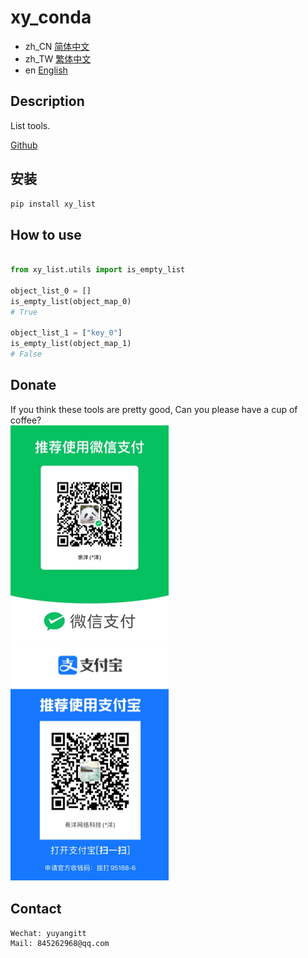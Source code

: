 # xy_conda

- zh_CN [简体中文](README_zh_CN.md)
- zh_TW [繁体中文](README_zh_TW.md)
- en [English](README_en.md)

## Description
List tools.

<a href="https://github.com/ShipOfOcean/xy_list.git" target="_blank">Github</a>

## 安装

```bash
pip install xy_list
```

## How to use

```python

from xy_list.utils import is_empty_list

object_list_0 = []
is_empty_list(object_map_0)
# True

object_list_1 = ["key_0"]
is_empty_list(object_map_1)
# False

```


## Donate
If you think these tools are pretty good, Can you please have a cup of coffee?
<br />
![WeChat](WeChat.png)
![Alipay](Alipay.png)

## Contact


```
Wechat: yuyangitt
Mail: 845262968@qq.com
```